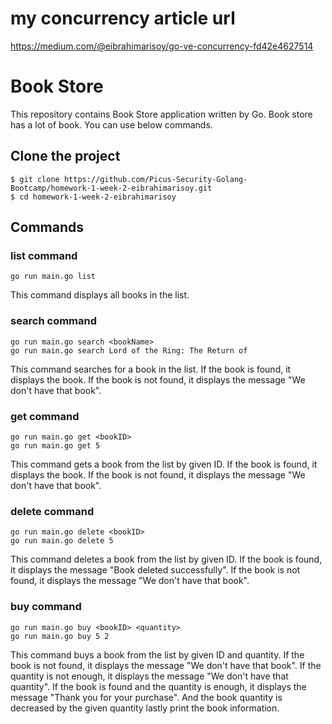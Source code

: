 # my concurrency article url
https://medium.com/@eibrahimarisoy/go-ve-concurrency-fd42e4627514
# Book Store

This repository contains Book Store application written by Go.
Book store has a lot of book. 
You can use below commands.

## Clone the project
```
$ git clone https://github.com/Picus-Security-Golang-Bootcamp/homework-1-week-2-eibrahimarisoy.git
$ cd homework-1-week-2-eibrahimarisoy
```

## Commands
### list command
```
go run main.go list
```
This command displays all books in the list.

### search command 
```
go run main.go search <bookName>
go run main.go search Lord of the Ring: The Return of 
```
This command searches for a book in the list. If the book is found, it displays the book. If the book is not found, it displays the message "We don't have that book".

### get command
```
go run main.go get <bookID>
go run main.go get 5
```
This command gets a book from the list by given ID. If the book is found, it displays the book. If the book is not found, it displays the message "We don't have that book".

### delete command
```
go run main.go delete <bookID>
go run main.go delete 5
```
This command deletes a book from the list by given ID. If the book is found, it displays the message "Book deleted successfully". If the book is not found, it displays the message "We don't have that book".

### buy command
```
go run main.go buy <bookID> <quantity>
go run main.go buy 5 2
```
This command buys a book from the list by given ID and quantity. If the book is not found, it displays the message "We don't have that book". If the quantity is not enough, it displays the message "We don't have that quantity". If the book is found and the quantity is enough, it displays the message "Thank you for your purchase". And the book quantity is decreased by the given quantity lastly print the book information.